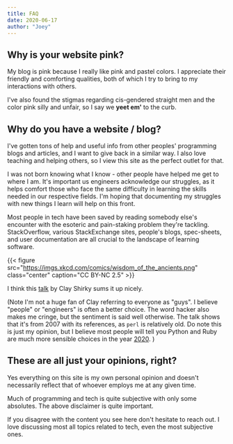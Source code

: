 ```yaml
---
title: FAQ
date: 2020-06-17
author: "Joey"
---
```


## Why is your website pink?

My blog is pink because I really like pink and pastel colors. I appreciate their friendly and comforting qualities, both of which I try to bring to my interactions with others.

I've also found the stigmas regarding cis-gendered straight men and the color pink silly and unfair, so I say we **yeet em'** to the curb.

## Why do you have a website / blog?

I've gotten tons of help and useful info from other peoples' programming blogs and articles, and I want to give back in a similar way. I also love teaching and helping others, so I view this site as the perfect outlet for that.

I was not born knowing what I know - other people have helped me get to where I am. It's important us engineers acknowledge our struggles, as it helps comfort those who face the same difficulty in learning the skills needed in our respective fields. I'm hoping that documenting my struggles with new things I learn will help on this front.

Most people in tech have been saved by reading somebody else's encounter with the esoteric and pain-staking problem they're tackling. StackOverflow, various StackExchange sites, people's blogs, spec-sheets, and user documentation are all crucial to the landscape of learning software.

{{< figure src="https://imgs.xkcd.com/comics/wisdom_of_the_ancients.png" 
            class="center"
            caption="CC BY-NC 2.5" >}}

I think this [talk](https://www.youtube.com/watch?v=Xe1TZaElTAs) by Clay Shirky sums it up nicely.

(Note I'm not a huge fan of Clay referring to everyone as "guys". I believe "people" or "engineers" is often a better choice. The word hacker also makes me cringe, but the sentiment is said well otherwise. The talk shows that it's from 2007 with its references, as `perl` is relatively old. Do note this is just my opinion, but I believe most people will tell you Python and Ruby are much more sensible choices in the year [2020](https://www.quora.com/Is-Perl-still-relevant-in-2020?share=1). )

## These are all just your opinions, right?

Yes everything on this site is my own personal opinion and doesn't necessarily reflect that of whoever employs me at any given time.

Much of programming and tech is quite subjective with only some absolutes. The above disclaimer is quite important.

If you disagree with the content you see here don't hesitate to reach out. I love discussing most all topics related to tech, even the most subjective ones.